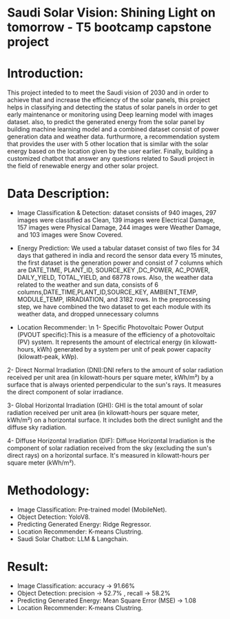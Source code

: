 # Saudi Solar Vision: Shining Light on tomorrow - T5 bootcamp capstone project

# Introduction: 
This project inteded to to meet the Saudi vision of 2030 and in order to achieve that and increase the efficiency of the solar panels, this project helps in classifying and detecting the status of solar panels in order to get early maintenance or monitoring using Deep learning model with images dataset. also, to predict the generated energy from the solar panel by building machine learning model and a combined dataset consist of power generation data and weather data. furthurmore, a recommendation system that provides the user with 5 other location that is similar with the solar energy based on the location given by the user earlier. Finally, building a customized chatbot that answer any questions related to Saudi project in the field of renewable energy and other solar project. 

# Data Description:

* Image Classification & Detection:
dataset consists of 940 images, 297 images were classified as Clean, 139 images were Electrical Damage,  157 images were Physical Damage, 244 images were Weather Damage, and 103 images were Snow Covered. 

* Energy Prediction:
We used a tabular dataset consist of two files for 34 days that gathered in india and record the sensor data every 15 minutes, the first dataset is the generation power and consist of 7 columns which are DATE_TIME, PLANT_ID, SOURCE_KEY ,DC_POWER, AC_POWER, DAILY_YIELD, TOTAL_YIELD, and 68778 rows. Also, the weather data related to the weather and sun data, consists of 6 columns,DATE_TIME,PLANT_ID,SOURCE_KEY, AMBIENT_TEMP,​ MODULE_TEMP, IRRADIATION, and 3182 rows. In the preprocessing step, we have combined the two dataset to get each module with its weather data, and dropped unnecessary columns 

* Location Recommender:
\n
1- Specific Photovoltaic Power Output (PVOUT specific):This is a measure of the efficiency of a photovoltaic (PV) system. It represents the amount of electrical energy (in kilowatt-hours, kWh) generated by a system per unit of peak power capacity (kilowatt-peak, kWp).​

2- Direct Normal Irradiation (DNI):DNI refers to the amount of solar radiation received per unit area (in kilowatt-hours per square meter, kWh/m²) by a surface that is always oriented perpendicular to the sun's rays. It measures the direct component of solar irradiance.​

3- Global Horizontal Irradiation (GHI): GHI is the total amount of solar radiation received per unit area (in kilowatt-hours per square meter, kWh/m²) on a horizontal surface. It includes both the direct sunlight and the diffuse sky radiation.​

4- Diffuse Horizontal Irradiation (DIF):  Diffuse Horizontal Irradiation is the component of solar radiation received from the sky (excluding the sun's direct rays) on a horizontal surface. It's measured in kilowatt-hours per square meter (kWh/m²).​

# Methodology: 
* Image Classification: Pre-trained model (MobileNet).
* Object Detection: YoloV8.
* Predicting Generated Energy: Ridge Regressor.
* Location Recommender: K-means Clustring.
* Saudi Solar Chatbot: LLM & Langchain. 

# Result: 
* Image Classification: accuracy -> 91.66% 
* Object Detection: precision -> 52.7% , recall -> 58.2%
* Predicting Generated Energy: Mean Square Error (MSE) -> 1.08
* Location Recommender: K-means Clustring.
